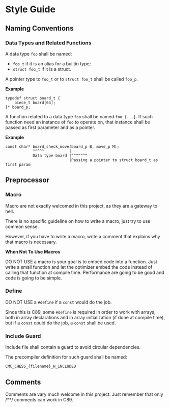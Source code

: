 # Style Guide

## Naming Conventions

### Data Types and Related Functions

A data type `foo` shall be named:

- `foo_t` if it is an alias for a builtin type;
- `struct foo_t` if it is a struct.

A pointer type to `foo_t` or to `struct foo_t` shall be called `foo_p`.

**Example**

```
typedef struct board_t {
    piece_t board[64];
}* board_p;
```

A function related to a data type `foo` shall be named `foo_{...}`. If such
function need an instance of `foo` to operate on, that instance shall be passed
as first parameter and as a pointer.

**Example**

```
const char* board_check_move(board_p B, move_p M);
            ^^^^^           |
            Data type board |^^^^^^^
                            |Passing a pointer to struct board_t as first param
```

## Preprocessor

### Macro

Macro are not exactly welcomed in this project, as they are a gateway to hell.

There is no specific guideline on how to write a macro, just try to use common
sense.

However, if you have to write a macro, write a comment that explains why that
macro is necessary.

**When Not To Use Macros**

DO NOT USE a macro is your goal is to embed code into a function. Just write a
small function and let the optimizer embed the code instead of calling that
function at compile time. Performance are going to be good and code is going to
be simple.

### Define

DO NOT USE a `#define` if a `const` would do the job.

Since this is C89, some `#define` is required in order to work with arrays, both
in array declarations and in array initialization (if done at compile time), but
if a `const` could do the job, a `const` shall be used.

### Include Guard

Include file shall contain a guard to avoid circular dependencies.

The precompiler definition for such guard shall be named:

```
CMC_CHESS_{filename}_H_INCLUDED
```

## Comments

Comments are vary much welcome in this project. Just remember that only /**/
comments can work in C89.
